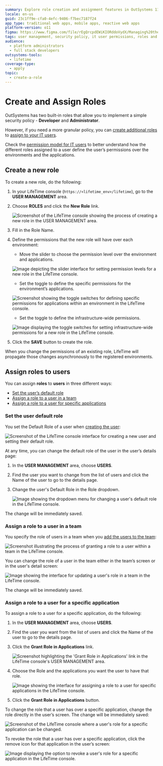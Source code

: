 ```yaml
---
summary: Explore role creation and assignment features in OutSystems 11 (O11) for enhanced IT user management and security policy customization.
locale: en-us
guid: 23c1ff9e-cfa0-4efc-9406-f7bec7187f24
app_type: traditional web apps, mobile apps, reactive web apps
platform-version: o11
figma: https://www.figma.com/file/rEgQrcpdEWiKIORddoVydX/Managing%20the%20Applications%20Lifecycle?node-id=267:29
tags: user management, security policy, it user permissions, roles and permissions, environment configuration
audience:
  - platform administrators
  - full stack developers
outsystems-tools:
  - lifetime
coverage-type:
  - apply
topic:
  - create-a-role
---
```


# Create and Assign Roles

OutSystems has two built-in roles that allow you to implement a simple security policy - **Developer** and **Administrator**.

However, if you need a more granular policy, you can [create additional roles](#create-a-new-role) to [assign to your IT users](#assign-roles-to-users).

Check the [permission model for IT users](about-permission-levels.md) to better understand how the different roles assigned to a user define the user’s permissions over the environments and the applications.

## Create a new role

To create a new role, do the following:

1. In your LifeTime console (`https://<lifetime_env>/lifetime`), go to the **USER MANAGEMENT** area.

1. Choose **ROLES** and click the **New Role** link.  

    ![Screenshot of the LifeTime console showing the process of creating a new role in the USER MANAGEMENT area.](images/roles-create-new-lt.png "Creating a New Role in LifeTime Console")

1. Fill in the Role Name.

1. Define the permissions that the new role will have over each environment:

    * Move the slider to choose the permission level over the environment and applications.

    ![Image depicting the slider interface for setting permission levels for a new role in the LifeTime console.](images/roles-permission-levels-lt.png "Setting Permission Levels for a New Role")

    * Set the toggle to define the specific permissions for the environment’s applications.

    ![Screenshot showing the toggle switches for defining specific permissions for applications within an environment in the LifeTime console.](images/roles-specific-permissions-lt.png "Defining Specific Permissions for a New Role")

    * Set the toggle to define the infrastructure-wide permissions.

    ![Image displaying the toggle switches for setting infrastructure-wide permissions for a new role in the LifeTime console.](images/roles-infra-wide-permissions-lt.png "Setting Infrastructure-wide Permissions")

1. Click the **SAVE** button to create the role.

When you change the permissions of an existing role, LifeTime will propagate those changes asynchronously to the registered environments.

## Assign roles to users

You can assign **roles** to **users** in three different ways:

* [Set the user’s default role](#set-the-user-default-role)
* [Assign a role to a user in a team](#assign-a-role-to-a-user-in-a-team)
* [Assign a role to a user for specific applications](#assign-a-role-to-a-user-for-a-specific-application)

### Set the user default role

You set the Default Role of a user when [creating the user](create-an-it-user.md):

![Screenshot of the LifeTime console interface for creating a new user and setting their default role.](images/roles-create-user-lt.png "Creating a User and Setting Default Role")

At any time, you can change the default role of the user in the user’s details page:

1. In the **USER MANAGEMENT** area, choose **USERS**.

1. Find the user you want to change from the list of users and click the Name of the user to go to the details page.

1. Change the user's Default Role in the Role dropdown.  

    ![Image showing the dropdown menu for changing a user's default role in the LifeTime console.](images/roles-default-role-lt.png "Changing a User's Default Role")

The change will be immediately saved.

### Assign a role to a user in a team

You specify the role of users in a team when you [add the users to the team](create-an-it-team.md#add-it-users-to-the-team):

![Screenshot illustrating the process of granting a role to a user within a team in the LifeTime console.](images/roles-grant-in-team-lt.png "Granting a Role to a User in a Team")

You can change the role of a user in the team either in the team’s screen or in the user's detail screen:

![Image showing the interface for updating a user's role in a team in the LifeTime console.](images/roles-update-in-team-lt.png "Updating a User's Role in a Team")

The change will be immediately saved.

### Assign a role to a user for a specific application

To assign a role to a user for a specific application, do the following:

1. In the **USER MANAGEMENT** area, choose **USERS**.

1. Find the user you want from the list of users and click the Name of the user to go to the details page.

1. Click the **Grant Role in Applications** link.  

    ![Screenshot highlighting the 'Grant Role in Applications' link in the LifeTime console's USER MANAGEMENT area.](images/roles-grant-in-app-link-lt.png "Granting Role in Applications Link")

1. Choose the Role and the applications you want the user to have that role.  

    ![Image showing the interface for assigning a role to a user for specific applications in the LifeTime console.](images/roles-grant-in-app-lt.png "Assigning a Role to a User for Specific Applications")

1. Click the **Grant Role in Applications** button.

To change the role that a user has over a specific application, change the role directly in the user’s screen. The change will be immediately saved:

![Screenshot of the LifeTime console where a user's role for a specific application can be changed.](images/roles-update-in-app-lt.png "Changing a User's Role for a Specific Application")

To revoke the role that a user has over a specific application, click the remove icon for that application in the user’s screen:

![Image displaying the option to revoke a user's role for a specific application in the LifeTime console.](images/roles-revoke-in-app-lt.png "Revoking a User's Role for a Specific Application")
